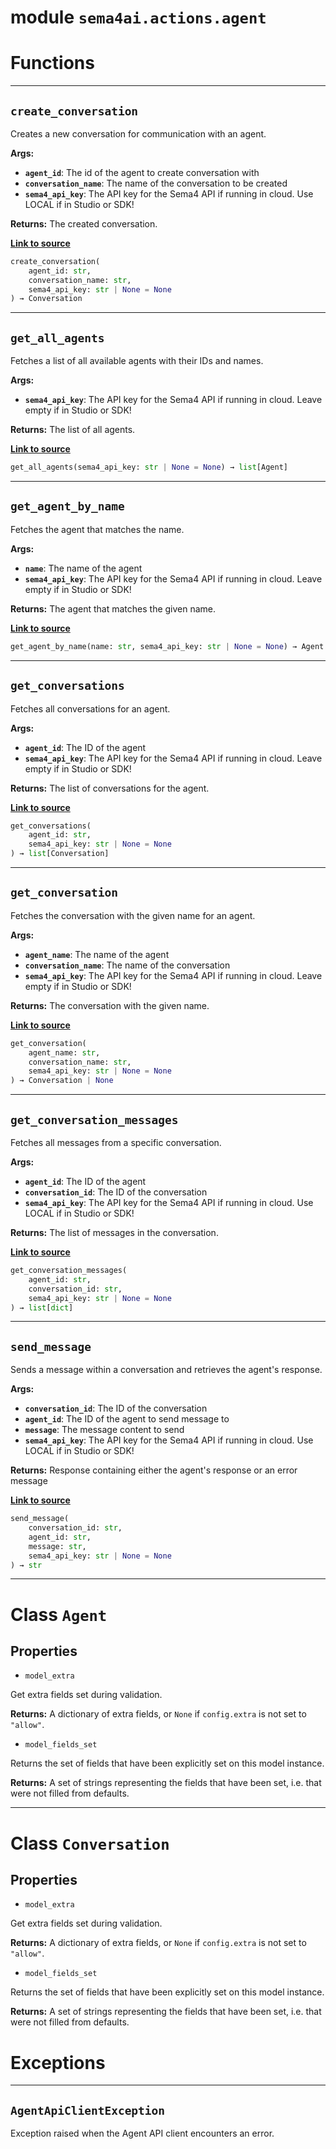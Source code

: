 <!-- markdownlint-disable -->

# module `sema4ai.actions.agent`

# Functions

______________________________________________________________________

## `create_conversation`

Creates a new conversation for communication with an agent.

**Args:**

- <b>`agent_id`</b>: The id of the agent to create conversation with
- <b>`conversation_name`</b>: The name of the conversation to be created
- <b>`sema4_api_key`</b>: The API key for the Sema4 API if running in cloud. Use LOCAL if in Studio or SDK!

**Returns:**
The created conversation.

[**Link to source**](https://github.com/sema4ai/actions/tree/master/actions/src/sema4ai/actions/agent/__init__.py#L173)

```python
create_conversation(
    agent_id: str,
    conversation_name: str,
    sema4_api_key: str | None = None
) → Conversation
```

______________________________________________________________________

## `get_all_agents`

Fetches a list of all available agents with their IDs and names.

**Args:**

- <b>`sema4_api_key`</b>: The API key for the Sema4 API if running in cloud. Leave empty if in Studio or SDK!

**Returns:**
The list of all agents.

[**Link to source**](https://github.com/sema4ai/actions/tree/master/actions/src/sema4ai/actions/agent/__init__.py#L64)

```python
get_all_agents(sema4_api_key: str | None = None) → list[Agent]
```

______________________________________________________________________

## `get_agent_by_name`

Fetches the agent that matches the name.

**Args:**

- <b>`name`</b>: The name of the agent
- <b>`sema4_api_key`</b>: The API key for the Sema4 API if running in cloud. Leave empty if in Studio or SDK!

**Returns:**
The agent that matches the given name.

[**Link to source**](https://github.com/sema4ai/actions/tree/master/actions/src/sema4ai/actions/agent/__init__.py#L79)

```python
get_agent_by_name(name: str, sema4_api_key: str | None = None) → Agent | None
```

______________________________________________________________________

## `get_conversations`

Fetches all conversations for an agent.

**Args:**

- <b>`agent_id`</b>: The ID of the agent
- <b>`sema4_api_key`</b>: The API key for the Sema4 API if running in cloud. Leave empty if in Studio or SDK!

**Returns:**
The list of conversations for the agent.

[**Link to source**](https://github.com/sema4ai/actions/tree/master/actions/src/sema4ai/actions/agent/__init__.py#L97)

```python
get_conversations(
    agent_id: str,
    sema4_api_key: str | None = None
) → list[Conversation]
```

______________________________________________________________________

## `get_conversation`

Fetches the conversation with the given name for an agent.

**Args:**

- <b>`agent_name`</b>: The name of the agent
- <b>`conversation_name`</b>: The name of the conversation
- <b>`sema4_api_key`</b>: The API key for the Sema4 API if running in cloud. Leave empty if in Studio or SDK!

**Returns:**
The conversation with the given name.

[**Link to source**](https://github.com/sema4ai/actions/tree/master/actions/src/sema4ai/actions/agent/__init__.py#L118)

```python
get_conversation(
    agent_name: str,
    conversation_name: str,
    sema4_api_key: str | None = None
) → Conversation | None
```

______________________________________________________________________

## `get_conversation_messages`

Fetches all messages from a specific conversation.

**Args:**

- <b>`agent_id`</b>: The ID of the agent
- <b>`conversation_id`</b>: The ID of the conversation
- <b>`sema4_api_key`</b>: The API key for the Sema4 API if running in cloud. Use LOCAL if in Studio or SDK!

**Returns:**
The list of messages in the conversation.

[**Link to source**](https://github.com/sema4ai/actions/tree/master/actions/src/sema4ai/actions/agent/__init__.py#L151)

```python
get_conversation_messages(
    agent_id: str,
    conversation_id: str,
    sema4_api_key: str | None = None
) → list[dict]
```

______________________________________________________________________

## `send_message`

Sends a message within a conversation and retrieves the agent's response.

**Args:**

- <b>`conversation_id`</b>: The ID of the conversation
- <b>`agent_id`</b>: The ID of the agent to send message to
- <b>`message`</b>: The message content to send
- <b>`sema4_api_key`</b>: The API key for the Sema4 API if running in cloud. Use LOCAL if in Studio or SDK!

**Returns:**
Response containing either the agent's response or an error message

[**Link to source**](https://github.com/sema4ai/actions/tree/master/actions/src/sema4ai/actions/agent/__init__.py#L202)

```python
send_message(
    conversation_id: str,
    agent_id: str,
    message: str,
    sema4_api_key: str | None = None
) → str
```

______________________________________________________________________

# Class `Agent`

## Properties

- `model_extra`

Get extra fields set during validation.

**Returns:**
A dictionary of extra fields, or `None` if `config.extra` is not set to `"allow"`.

- `model_fields_set`

Returns the set of fields that have been explicitly set on this model instance.

**Returns:**
A set of strings representing the fields that have been set, i.e. that were not filled from defaults.

______________________________________________________________________

# Class `Conversation`

## Properties

- `model_extra`

Get extra fields set during validation.

**Returns:**
A dictionary of extra fields, or `None` if `config.extra` is not set to `"allow"`.

- `model_fields_set`

Returns the set of fields that have been explicitly set on this model instance.

**Returns:**
A set of strings representing the fields that have been set, i.e. that were not filled from defaults.

# Exceptions

______________________________________________________________________

## `AgentApiClientException`

Exception raised when the Agent API client encounters an error.
